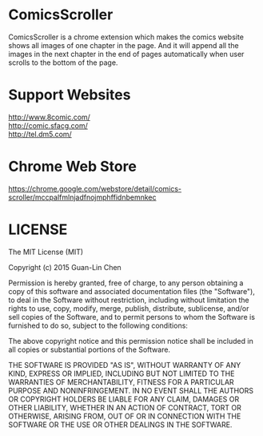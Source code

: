# ComicsScroller
ComicsScroller is a chrome extension which makes the comics website shows all images of one chapter in the page. And it will append all the images in the next chapter in the end of pages automatically when user scrolls to the bottom of the page. 


# Support Websites
http://www.8comic.com/  
http://comic.sfacg.com/  
http://tel.dm5.com/  

# Chrome Web Store
https://chrome.google.com/webstore/detail/comics-scroller/mccpalfmlnjadfnojmphffidnbemnkec


# LICENSE
The MIT License (MIT)

Copyright (c) 2015 Guan-Lin Chen

Permission is hereby granted, free of charge, to any person obtaining a copy
of this software and associated documentation files (the "Software"), to deal
in the Software without restriction, including without limitation the rights
to use, copy, modify, merge, publish, distribute, sublicense, and/or sell
copies of the Software, and to permit persons to whom the Software is
furnished to do so, subject to the following conditions:

The above copyright notice and this permission notice shall be included in
all copies or substantial portions of the Software.

THE SOFTWARE IS PROVIDED "AS IS", WITHOUT WARRANTY OF ANY KIND, EXPRESS OR
IMPLIED, INCLUDING BUT NOT LIMITED TO THE WARRANTIES OF MERCHANTABILITY,
FITNESS FOR A PARTICULAR PURPOSE AND NONINFRINGEMENT. IN NO EVENT SHALL THE
AUTHORS OR COPYRIGHT HOLDERS BE LIABLE FOR ANY CLAIM, DAMAGES OR OTHER
LIABILITY, WHETHER IN AN ACTION OF CONTRACT, TORT OR OTHERWISE, ARISING FROM,
OUT OF OR IN CONNECTION WITH THE SOFTWARE OR THE USE OR OTHER DEALINGS IN
THE SOFTWARE.
